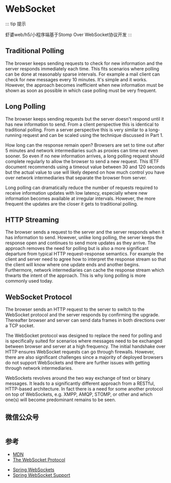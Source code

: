 # WebSocket

::: tip 提示

虾婆web/h5/小程序端基于Stomp Over WebSocket协议开发
:::

## Traditional Polling

The browser keeps sending requests to check for new information and the server responds immediately each time. This fits scenarios where polling can be done at reasonably sparse intervals. For example a mail client can check for new messages every 10 minutes. It's simple and it works. However, the approach becomes inefficient when new information must be shown as soon as possible in which case polling must be very frequent.

## Long Polling

The browser keeps sending requests but the server doesn't respond until it has new information to send. From a client perspective this is identical to traditional polling. From a server perspective this is very similar to a long-running request and can be scaled using the technique discussed in Part 1.

How long can the response remain open? Browsers are set to time out after 5 minutes and network intermediaries such as proxies can time out even sooner. So even if no new information arrives, a long polling request should complete regularly to allow the browser to send a new request. This IETF document recommends using a timeout value between 30 and 120 seconds but the actual value to use will likely depend on how much control you have over network intermediaries that separate the browser from server.

Long polling can dramatically reduce the number of requests required to receive information updates with low latency, especially where new information becomes available at irregular intervals. However, the more frequent the updates are the closer it gets to traditional polling.

## HTTP Streaming

The browser sends a request to the server and the server responds when it has information to send. However, unlike long polling, the server keeps the response open and continues to send more updates as they arrive. The approach removes the need for polling but is also a more significant departure from typical HTTP request-response semantics. For example the client and server need to agree how to interpret the response stream so that the client will know where one update ends and another begins. Furthermore, network intermediaries can cache the response stream which thwarts the intent of the approach. This is why long polling is more commonly used today.

## WebSocket Protocol

The browser sends an HTTP request to the server to switch to the WebSocket protocol and the server responds by confirming the upgrade. Thereafter browser and server can send data frames in both directions over a TCP socket.

The WebSocket protocol was designed to replace the need for polling and is specifically suited for scenarios where messages need to be exchanged between browser and server at a high frequency. The initial handshake over HTTP ensures WebSocket requests can go through firewalls. However, there are also significant challenges since a majority of deployed browsers do not support WebSockets and there are further issues with getting through network intermediaries.

WebSockets revolves around the two way exchange of text or binary messages. It leads to a significantly different approach from a RESTful, HTTP-based architecture. In fact there is a need for some another protocol on top of WebSockets, e.g. XMPP, AMQP, STOMP, or other and which one(s) will become predominant remains to be seen.

## 微信公众号

<img :src="$withBase('/image/qrcode_xiaperio_430.jpg')" style="width:250px;"/>

## 参考

- [MDN](https://developer.mozilla.org/zh-CN/docs/Web/API/WebSockets_API)
- [The WebSocket Protocol](https://tools.ietf.org/html/rfc6455)
<!-- - [WebSocket中文协议](/protocol/rfc6455.md) -->
- [Spring WebSockets](https://docs.spring.io/spring/docs/current/spring-framework-reference/web.html#websocket-intro)
- [Spring WebSocket Support](https://docs.spring.io/spring-framework/docs/5.0.0.BUILD-SNAPSHOT/spring-framework-reference/html/websocket.html)
